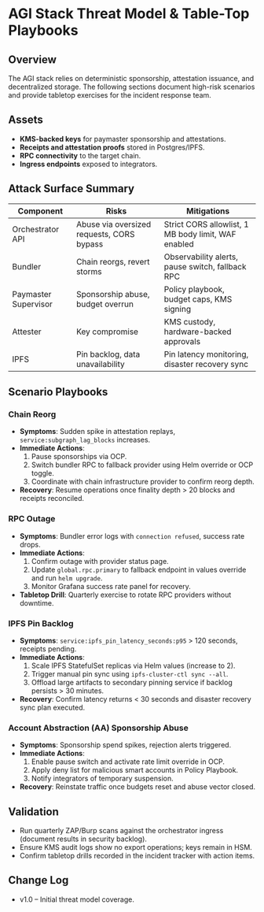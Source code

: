 # AGI Stack Threat Model & Table-Top Playbooks

## Overview
The AGI stack relies on deterministic sponsorship, attestation issuance, and decentralized storage. The following sections document high-risk scenarios and provide tabletop exercises for the incident response team.

## Assets
- **KMS-backed keys** for paymaster sponsorship and attestations.
- **Receipts and attestation proofs** stored in Postgres/IPFS.
- **RPC connectivity** to the target chain.
- **Ingress endpoints** exposed to integrators.

## Attack Surface Summary
| Component | Risks | Mitigations |
| --- | --- | --- |
| Orchestrator API | Abuse via oversized requests, CORS bypass | Strict CORS allowlist, 1 MB body limit, WAF enabled |
| Bundler | Chain reorgs, revert storms | Observability alerts, pause switch, fallback RPC |
| Paymaster Supervisor | Sponsorship abuse, budget overrun | Policy playbook, budget caps, KMS signing |
| Attester | Key compromise | KMS custody, hardware-backed approvals |
| IPFS | Pin backlog, data unavailability | Pin latency monitoring, disaster recovery sync |

## Scenario Playbooks

### Chain Reorg
- **Symptoms**: Sudden spike in attestation replays, `service:subgraph_lag_blocks` increases.
- **Immediate Actions**:
  1. Pause sponsorships via OCP.
  2. Switch bundler RPC to fallback provider using Helm override or OCP toggle.
  3. Coordinate with chain infrastructure provider to confirm reorg depth.
- **Recovery**: Resume operations once finality depth > 20 blocks and receipts reconciled.

### RPC Outage
- **Symptoms**: Bundler error logs with `connection refused`, success rate drops.
- **Immediate Actions**:
  1. Confirm outage with provider status page.
  2. Update `global.rpc.primary` to fallback endpoint in values override and run `helm upgrade`.
  3. Monitor Grafana success rate panel for recovery.
- **Tabletop Drill**: Quarterly exercise to rotate RPC providers without downtime.

### IPFS Pin Backlog
- **Symptoms**: `service:ipfs_pin_latency_seconds:p95` > 120 seconds, receipts pending.
- **Immediate Actions**:
  1. Scale IPFS StatefulSet replicas via Helm values (increase to 2).
  2. Trigger manual pin sync using `ipfs-cluster-ctl sync --all`.
  3. Offload large artifacts to secondary pinning service if backlog persists > 30 minutes.
- **Recovery**: Confirm latency returns < 30 seconds and disaster recovery sync plan executed.

### Account Abstraction (AA) Sponsorship Abuse
- **Symptoms**: Sponsorship spend spikes, rejection alerts triggered.
- **Immediate Actions**:
  1. Enable pause switch and activate rate limit override in OCP.
  2. Apply deny list for malicious smart accounts in Policy Playbook.
  3. Notify integrators of temporary suspension.
- **Recovery**: Reinstate traffic once budgets reset and abuse vector closed.

## Validation
- Run quarterly ZAP/Burp scans against the orchestrator ingress (document results in security backlog).
- Ensure KMS audit logs show no export operations; keys remain in HSM.
- Confirm tabletop drills recorded in the incident tracker with action items.

## Change Log
- v1.0 – Initial threat model coverage.
